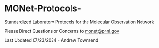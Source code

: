 # MONet-Protocols-
Standardized Laboratory Protocols for the Molecular Observation Network 

Please Direct Questions or Concerns to monet@pnnl.gov

Last Updated 07/23/2024 - Andrew Townsend
